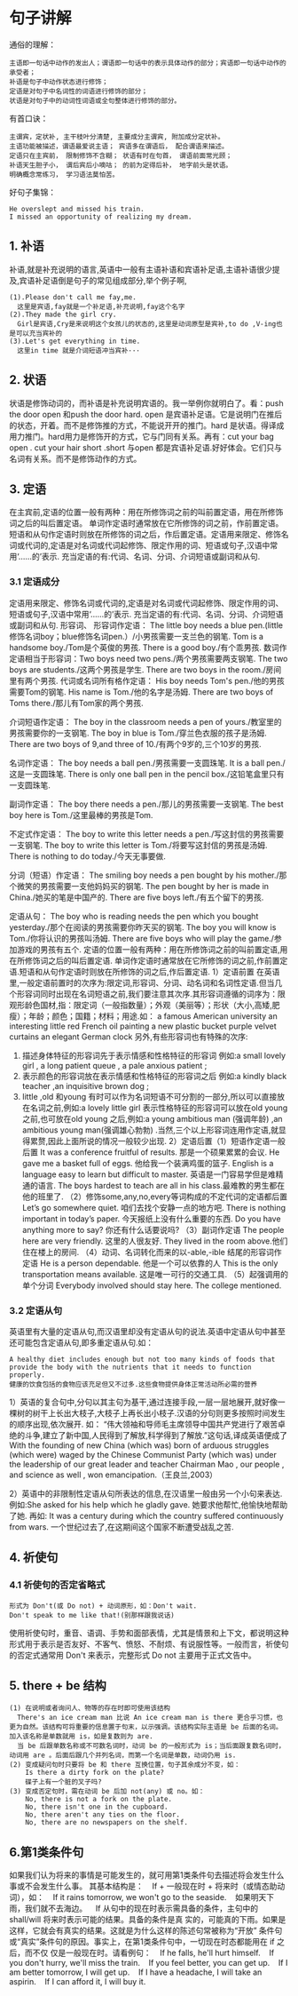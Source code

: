 # 句子讲解 #

通俗的理解：

	主语即一句话中动作的发出人；谓语即一句话中的表示具体动作的部分；宾语即一句话中动作的承受者；
	补语是句子中动作状态进行修饰；
	定语是对句子中名词性的词语进行修饰的部分；
	状语是对句子中的动词性词语或全句整体进行修饰的部分。

有首口诀：

	主谓宾，定状补, 主干枝叶分清楚, 主要成分主谓宾, 附加成分定状补。 
	主语功能被描述，谓语最爱说主语； 宾语多在谓语后， 配合谓语来描述。 
	定语只在主宾前， 限制修饰不含糊； 状语有时在句首， 谓语前面常光顾； 
	补语天生胆子小， 谓后宾后小嘀咕； 的前为定得后补， 地字前头是状语。 
	明确概念常练习， 学习语法莫怕苦。 

好句子集锦：

	He overslept and missed his train.
    I missed an opportunity of realizing my dream.


## 1. 补语
补语,就是补充说明的语言,英语中一般有主语补语和宾语补足语,主语补语很少提及,宾语补足语倒是句子的常见组成部分,举个例子啊,

	(1).Please don't call me fay,me.
	  这里是宾语,fay就是一个补足语,补充说明,fay这个名字
	(2).They made the girl cry.
	  Girl是宾语,Cry是来说明这个女孩儿的状态的,这里是动词原型是宾补,to do ,V-ing也是可以充当宾补的
	(3).Let's get everything in time.
	  这里in time 就是介词短语冲当宾补···

## 2. 状语
 
状语是修饰动词的，而补语是补充说明宾语的。我一举例你就明白了。看：push the door open 和push the door hard. open 是宾语补足语。它是说明门在推后的状态，开着。而不是修饰推的方式，不能说开开的推门。hard 是状语。得译成用力推门。hard用力是修饰开的方式，它与门同有关系。再有：cut your bag open . cut your hair short .short 与open 都是宾语补足语.好好体会。它们只与名词有关系。而不是修饰动作的方式。 

## 3. 定语
在主宾前,定语的位置一般有两种：用在所修饰词之前的叫前置定语，用在所修饰词之后的叫后置定语。
单词作定语时通常放在它所修饰的词之前，作前置定语。短语和从句作定语时则放在所修饰的词之后，作后置定语。定语用来限定、修饰名词或代词的,定语是对名词或代词起修饰、限定作用的词、短语或句子,汉语中常用‘……的’表示. 
充当定语的有:代词、名词、分词、介词短语或副词和从句.

### 3.1 定语成分
定语用来限定、修饰名词或代词的,定语是对名词或代词起修饰、限定作用的词、短语或句子,汉语中常用‘……的’表示. 
充当定语的有:代词、名词、分词、介词短语或副词和从句.
形容词、
形容词作定语： 
The little boy needs a blue pen.(little修饰名词boy；blue修饰名词pen.）/小男孩需要一支兰色的钢笔. 
Tom is a handsome boy./Tom是个英俊的男孩. 
There is a good boy./有个乖男孩. 
数词作定语相当于形容词：Two boys need two pens./两个男孩需要两支钢笔. 
The two boys are students./这两个男孩是学生. 
There are two boys in the room./房间里有两个男孩. 
代词或名词所有格作定语： 
His boy needs Tom's pen./他的男孩需要Tom的钢笔. 
His name is Tom./他的名字是汤姆. 
There are two boys of Toms there./那儿有Tom家的两个男孩. 

介词短语作定语： 
The boy in the classroom needs a pen of yours./教室里的男孩需要你的一支钢笔. 
The boy in blue is Tom./穿兰色衣服的孩子是汤姆. 
There are two boys of 9,and three of 10./有两个9岁的,三个10岁的男孩. 

名词作定语： 
The boy needs a ball pen./男孩需要一支圆珠笔. 
It is a ball pen./这是一支圆珠笔. 
There is only one ball pen in the pencil box./这铅笔盒里只有一支圆珠笔. 

副词作定语： 
The boy there needs a pen./那儿的男孩需要一支钢笔. 
The best boy here is Tom./这里最棒的男孩是Tom. 

不定式作定语： 
The boy to write this letter needs a pen./写这封信的男孩需要一支钢笔. 
The boy to write this letter is Tom./将要写这封信的男孩是汤姆. 
There is nothing to do today./今天无事要做. 

分词（短语）作定语： 
The smiling boy needs a pen bought by his mother./那个微笑的男孩需要一支他妈妈买的钢笔. 
The pen bought by her is made in China./她买的笔是中国产的. 
There are five boys left./有五个留下的男孩. 

定语从句： 
The boy who is reading needs the pen which you bought yesterday./那个在阅读的男孩需要你昨天买的钢笔. 
The boy you will know is Tom./你将认识的男孩叫汤姆. 
There are five boys who will play the game./参加游戏的男孩有五个.
定语的位置一般有两种：用在所修饰词之前的叫前置定语,用在所修饰词之后的叫后置定语.
单词作定语时通常放在它所修饰的词之前,作前置定语.短语和从句作定语时则放在所修饰的词之后,作后置定语.
1）定语前置
在英语里,一般定语前置时的次序为:限定词,形容词、分词、动名词和名词性定语.但当几个形容词同时出现在名词短语之前,我们要注意其次序.其形容词遵循的词序为：限观形龄色国材,指：限定词（一般指数量）；外观（美丽等）；形状（大小,高矮,肥瘦）；年龄；颜色；国籍；材料；用途.如：
a famous American university
an interesting little red French oil painting
a new plastic bucket
purple velvet curtains
an elegant German clock
另外,有些形容词也有特殊的次序:
1) 描述身体特征的形容词先于表示情感和性格特征的形容词
例如:a small lovely girl , a long patient queue , a pale anxious patient ; 
2) 表示颜色的形容词放在表示情感和性格特征的形容词之后
例如:a kindly black teacher ,an inquisitive brown dog ;
3) little ,old 和young 有时可以作为名词短语不可分割的一部分,所以可以直接放在名词之前,例如:a lovely little girl 表示性格特征的形容词可以放在old young 之前,也可放在old young 之后,例如:a young ambitious man (强调年龄) ,an ambitious young man(强调雄心勃勃) .当然,三个以上形容词连用作定语,就显得累赘,因此上面所说的情况一般较少出现.
2）定语后置（1）短语作定语一般后置
It was a conference fruitful of results. 那是一个硕果累累的会议.
He gave me a basket full of eggs. 他给我一个装满鸡蛋的篮子.
English is a language easy to learn but difficult to master. 英语是一门容易学但是难精通的语言.
The boys hardest to teach are all in his class.最难教的男生都在他的班里了.
（2）修饰some,any,no,every等词构成的不定代词的定语都后置
Let’s go somewhere quiet. 咱们去找个安静一点的地方吧.
There is nothing important in today’s paper. 今天报纸上没有什么重要的东西.
Do you have anything more to say? 你还有什么话要说吗?
（3）副词作定语
The people here are very friendly. 这里的人很友好.
They lived in the room above.他们住在楼上的房间.
（4）动词、名词转化而来的以-able,-ible 结尾的形容词作定语
He is a person dependable. 他是一个可以依靠的人
This is the only transportation means available. 这是唯一可行的交通工具.
（5）起强调用的单个分词
Everybody involved should stay here.
The college mentioned.

### 3.2 定语从句
英语里有大量的定语从句,而汉语里却没有定语从句的说法.英语中定语从句中甚至还可能包含定语从句,即多重定语从句.如：

	A healthy diet includes enough but not too many kinds of foods that provide the body with the nutrients that it needs to function properly.
	健康的饮食包括的食物应该充足但又不过多.这些食物提供身体正常活动所必需的营养

1）英语的复合句中,分句以其主句为基干,通过连接手段,一层一层地展开,就好像一棵树的树干上长出大枝子,大枝子上再长出小枝子.汉语的分句则更多按照时间发生的顺序出现,依次展开.
如： “伟大领袖和导师毛主席领导中国共产党进行了艰苦卓绝的斗争,建立了新中国,人民得到了解放,科学得到了解放.”这句话,译成英语便成了With the founding of new China (which was) born of arduous struggles (which were) waged by the Chinese Communist Party (which was) under the leadership of our great leader and teacher Chairman Mao , our people , and science as well , won emancipation.（王良兰,2003）

2）英语中的非限制性定语从句所表达的信息,在汉语里一般由另一个小句来表达.
例如:She asked for his help which he gladly gave. 她要求他帮忙,他愉快地帮助了她.
再如: It was a century during which the country suffered continuously from wars. 
一个世纪过去了,在这期间这个国家不断遭受战乱之苦.

## 4. 祈使句
### 4.1 祈使句的否定省略式
   
	形式为 Don't(或 Do not) + 动词原形，如：Don't wait.
	Don't speak to me like that!(别那样跟我说话)

使用祈使句时，重音、语调、手势和面部表情，尤其是情景和上下文，都说明这种形式用于表示是否友好、不客气、愤怒、不耐烦、有说服性等。一般而言，祈使句的否定式通常用 Don't 来表示，完整形式 Do not 主要用于正式文告中。

## 5. there + be 结构
	(1) 在说明或者询问人、物等的存在时即可使用该结构
	  There's an ice cream man 比说 An ice cream man is there 更合乎习惯，也更为自然。该结构可将重要的信息置于句末，以示强调。该结构实际主语是 be 后面的名词。加入该名称是单数就用 is，如是复数则为 are.
	  当 be 后跟单数名称或不可数名词时，动词 be 的一般形式为 is；当后面跟复数名词时，动词用 are 。后面后跟几个并列名词，而第一个名词是单数，动词仍用 is. 
	(2) 变成疑问句时只要将 be 和 there 互换位置，句子其余成分不变，如：
	    Is there a dirty fork on the plate?
	    碟子上有一个脏的叉子吗?
	(3) 变成否定句时，需在动词 be 后加 not(any) 或 no。如：
	    No, there is not a fork on the plate.
	    No, there isn't one in the cupboard.
	    No, there aren't any ties on the floor.
	    No, there are no newspapers on the shelf.

## 6.第1类条件句


如果我们认为将来的事情是可能发生的，就可用第1类条件句去描述将会发生什么事或不会发生什么事。
其基本结构是：
   If + 一般现在时 + 将来时（或情态助动词），如：
   If it rains tomorrow, we won't go to the seaside.
   如果明天下雨，我们就不去海边。
   If 从句中的现在时表示需具备的条件，主句中的 shall/will 将来时表示可能的结果。具备的条件是真
实的，可能真的下雨。如果是这样，它就会有真实的结果。这就是为什么这样的陈述句常被称为“开放”
条件句或“真实”条件句的原因。事实上，在第1类条件句中，一切现在时态都能用在 if 之后，而不仅
仅是一般现在时。请看例句：
   If he falls, he'll hurt himself.
   If you don't hurry, we'll miss the train.
   If you feel better, you can get up.
   If I am better tomorrow, I will get up.
   If I have a headache, I will take an aspirin.
   If I can afford it, I will buy it.
